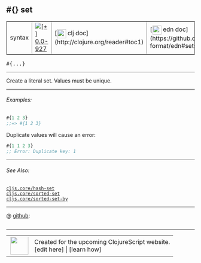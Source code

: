 ## #{} set



 <table border="1">
<tr>
<td>syntax</td>
<td><a href="https://github.com/cljsinfo/cljs-api-docs/tree/0.0-927"><img valign="middle" alt="[+] 0.0-927" title="Added in 0.0-927" src="https://img.shields.io/badge/+-0.0--927-lightgrey.svg"></a> </td>
<td>
[<img height="24px" valign="middle" src="http://i.imgur.com/1GjPKvB.png"> clj doc](http://clojure.org/reader#toc1)
</td>
<td>
[<img height="24px" valign="middle" src="http://i.imgur.com/I8uNXHv.png"> edn doc](https://github.com/edn-format/edn#sets)
</td>
</tr>
</table>

<samp>#{...}</samp><br>

---


Create a literal set.  Values must be unique.



---

###### Examples:

```clj
#{1 2 3}
;;=> #{1 2 3}
```

Duplicate values will cause an error:

```clj
#{1 1 2 3}
;; Error: Duplicate key: 1
```



---

###### See Also:

[`cljs.core/hash-set`](../cljs.core/hash-set.md)<br>
[`cljs.core/sorted-set`](../cljs.core/sorted-set.md)<br>
[`cljs.core/sorted-set-by`](../cljs.core/sorted-set-by.md)<br>

---




 @ [github](https://github.com/clojure/clojure/blob/clojure-1.5.1/src/jvm/clojure/lang/LispReader.java#L):

```clj

```

<!--
Repo - tag - source tree - lines:

 <pre>
clojure @ clojure-1.5.1
└── src
    └── jvm
        └── clojure
            └── lang
                └── <ins>[LispReader.java:](https://github.com/clojure/clojure/blob/clojure-1.5.1/src/jvm/clojure/lang/LispReader.java#L)</ins>
</pre>

-->

---




 <table>
<tr><td>
<img valign="middle" align="right" width="48px" src="http://i.imgur.com/Hi20huC.png">
</td><td>
Created for the upcoming ClojureScript website.<br>
[edit here] | [learn how]
</td></tr></table>

[edit here]:https://github.com/cljsinfo/cljs-api-docs/blob/master/cljsdoc/syntax/set.cljsdoc
[learn how]:https://github.com/cljsinfo/cljs-api-docs/wiki/cljsdoc-files

<!--

This information was too distracting to show to readers, but I'll leave it
commented here since it is helpful to:

- pretty-print the data used to generate this document
- and show how to retrieve that data



The API data for this symbol:

```clj
{:description "Create a literal set.  Values must be unique.",
 :ns "syntax",
 :name "set",
 :history [["+" "0.0-927"]],
 :type "syntax",
 :related ["cljs.core/hash-set"
           "cljs.core/sorted-set"
           "cljs.core/sorted-set-by"],
 :full-name-encode "syntax/set",
 :source {:repo "clojure",
          :tag "clojure-1.5.1",
          :filename "src/jvm/clojure/lang/LispReader.java",
          :lines [nil]},
 :usage ["#{...}"],
 :examples [{:id "f11ab6",
             :content "```clj\n#{1 2 3}\n;;=> #{1 2 3}\n```\n\nDuplicate values will cause an error:\n\n```clj\n#{1 1 2 3}\n;; Error: Duplicate key: 1\n```"}],
 :edn-doc "https://github.com/edn-format/edn#sets",
 :full-name "syntax/set",
 :display "#{} set",
 :clj-doc "http://clojure.org/reader#toc1"}

```

Retrieve the API data for this symbol:

```clj
;; from Clojure REPL
(require '[clojure.edn :as edn])
(-> (slurp "https://raw.githubusercontent.com/cljsinfo/cljs-api-docs/catalog/cljs-api.edn")
    (edn/read-string)
    (get-in [:symbols "syntax/set"]))
```

-->
